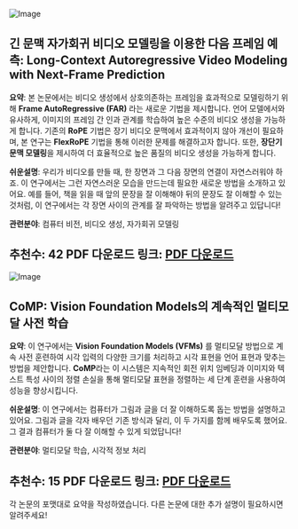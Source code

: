 ![Image](https://cdn-thumbnails.huggingface.co/social-thumbnails/papers/2503.19325.png)
## 긴 문맥 자가회귀 비디오 모델링을 이용한 다음 프레임 예측: Long-Context Autoregressive Video Modeling with Next-Frame Prediction
**요약**:
본 논문에서는 비디오 생성에서 상호의존하는 프레임을 효과적으로 모델링하기 위해 **Frame AutoRegressive (FAR)** 라는 새로운 기법을 제시합니다. 언어 모델에서와 유사하게, 이미지의 프레임 간 인과 관계를 학습하여 높은 수준의 비디오 생성을 가능하게 합니다. 기존의 **RoPE** 기법은 장기 비디오 문맥에서 효과적이지 않아 개선이 필요하며, 본 연구는 **FlexRoPE** 기법을 통해 이러한 문제를 해결하고자 합니다. 또한, **장단기 문맥 모델링**을 제시하여 더 효율적으로 높은 품질의 비디오 생성을 가능하게 합니다.

**쉬운설명**:
우리가 비디오를 만들 때, 한 장면과 그 다음 장면의 연결이 자연스러워야 하죠. 이 연구에서는 그런 자연스러운 모습을 만드는데 필요한 새로운 방법을 소개하고 있어요. 예를 들어, 책을 읽을 때 앞의 문장을 잘 이해해야 뒤의 문장도 잘 이해할 수 있는 것처럼, 이 연구에서는 각 장면 사이의 관계를 잘 파악하는 방법을 알려주고 있답니다!

**관련분야**:
컴퓨터 비전, 비디오 생성, 자가회귀 모델링

**추천수**: 42
**PDF 다운로드 링크**: [PDF 다운로드](https://arxiv.org/pdf/2503.19325)
---

![Image](https://cdn-thumbnails.huggingface.co/social-thumbnails/papers/2503.18931.png)
## CoMP: Vision Foundation Models의 계속적인 멀티모달 사전 학습
**요약**:
이 연구에서는 **Vision Foundation Models (VFMs)** 를 멀티모달 방법으로 계속 사전 훈련하여 시각 입력의 다양한 크기를 처리하고 시각 표현을 언어 표현과 맞추는 방법을 제안합니다. **CoMP**라는 이 시스템은 지속적인 회전 위치 임베딩과 이미지와 텍스트 특성 사이의 정렬 손실을 통해 멀티모달 표현을 정렬하는 세 단계 훈련을 사용하여 성능을 향상시킵니다.

**쉬운설명**:
이 연구에서는 컴퓨터가 그림과 글을 더 잘 이해하도록 돕는 방법을 설명하고 있어요. 그림과 글을 각자 배우던 기존 방식과 달리, 이 두 가지를 함께 배우도록 했어요. 그 결과 컴퓨터가 둘 다 잘 이해할 수 있게 되었답니다!

**관련분야**:
멀티모달 학습, 시각적 정보 처리

**추천수**: 15
**PDF 다운로드 링크**: [PDF 다운로드](https://arxiv.org/pdf/2503.18931)
---

각 논문의 포맷대로 요약을 작성하였습니다. 다른 논문에 대한 추가 설명이 필요하시면 알려주세요!